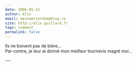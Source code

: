 ```yaml
---
date: 2006-05-22
author: Alix
email: meinamsterdam@blog.re
site: http://alix.guillard.fr
tags: comment
permalink: false
---
```


<p>Ils ne boivent pas de bière...<br/>
Par-contre, je leur ai donné mon meilleur tournevis magré moi...
</p>
---